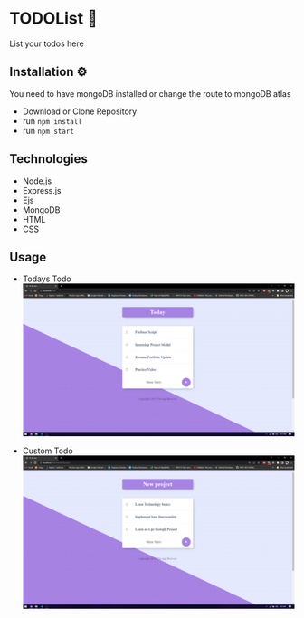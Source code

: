 # TODOList 📝

List your todos here

## Installation  ⚙

You need to have mongoDB installed or change the route to mongoDB atlas

- Download or Clone Repository
- run `npm install`
- run `npm start`

## Technologies

- Node.js
- Express.js
- Ejs
- MongoDB
- HTML
- CSS

## Usage

- Todays Todo
![image](assets/images/Screenshot%20(1).png)

- Custom Todo
![image](assets/images/Screenshot%20(2).png)


